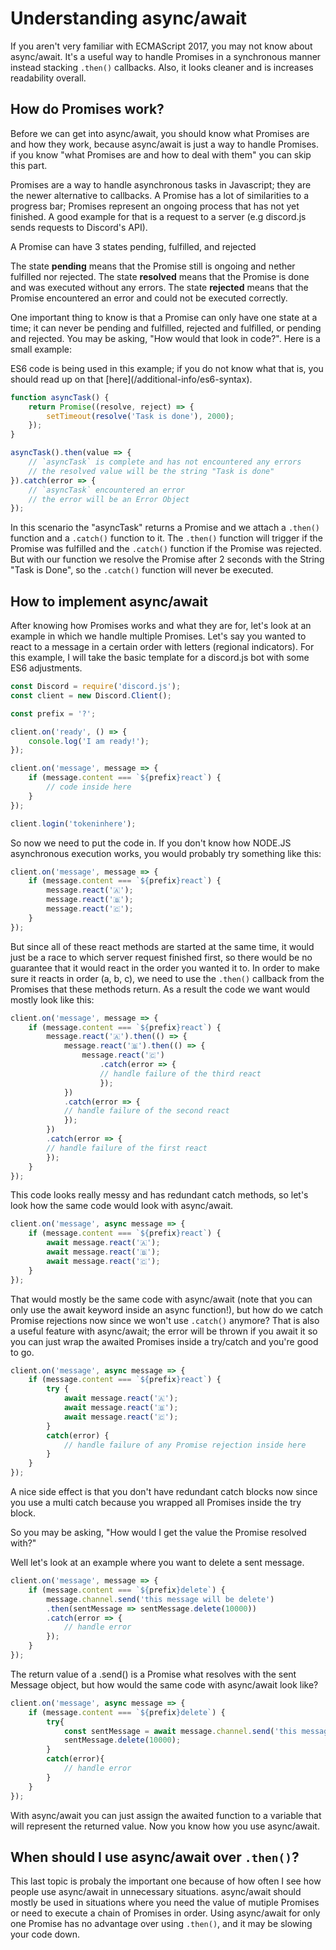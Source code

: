 # Understanding async/await

If you aren't very familiar with ECMAScript 2017, you may not know about async/await. It's a useful way to handle Promises in a synchronous manner instead stacking `.then()` callbacks. Also, it looks cleaner and is increases readability overall.

## How do Promises work?

Before we can get into async/await, you should know what Promises are and how they work, because async/await is just a way to handle Promises. if you know "what Promises are and how to deal with them" you can skip this part. 

Promises are a way to handle asynchronous tasks in Javascript; they are the newer alternative to callbacks. A Promise has a lot of similarities to a progress bar; Promises represent an ongoing process that has not yet finished. A good example for that is a request to a server (e.g discord.js sends requests to Discord's API).

A Promise can have 3 states pending, fulfilled, and rejected

The state **pending** means that the Promise still is ongoing and nether fulfilled nor rejected.
The state **resolved** means that the Promise is done and was executed without any errors.
The state **rejected** means that the Promise encountered an error and could not be executed correctly.

One important thing to know is that a Promise can only have one state at a time; it can never be pending and fulfilled, rejected and fulfilled, or pending and rejected. You may be asking, "How would that look in code?". Here is a small example:
<p class="tip">ES6 code is being used in this example; if you do not know what that is, you should read up on that [here](/additional-info/es6-syntax).</p>

```js
function asyncTask() {
	return Promise((resolve, reject) => {
		setTimeout(resolve('Task is done'), 2000);
	});
}

asyncTask().then(value => {
	// `asyncTask` is complete and has not encountered any errors
	// the resolved value will be the string "Task is done"
}).catch(error => {
	// `asyncTask` encountered an error
	// the error will be an Error Object
});
```

In this scenario the "asyncTask" returns a Promise and we attach a `.then()` function and a `.catch()` function to it. The `.then()` function will trigger if the Promise was fulfilled and the `.catch()` function if the Promise was rejected. But with our function we resolve the Promise after 2 seconds with the String "Task is Done", so the `.catch()` function will never be executed.

## How to implement async/await

After knowing how Promises works and what they are for, let's look at an example in which we handle multiple Promises. Let's say you wanted to react to a message in a certain order with letters (regional indicators). For this example, I will take the basic template for a discord.js bot with some ES6 adjustments.

```js
const Discord = require('discord.js');
const client = new Discord.Client();

const prefix = '?';

client.on('ready', () => {
	console.log('I am ready!');
});

client.on('message', message => {
	if (message.content === `${prefix}react`) {
		// code inside here
	}
});

client.login('tokeninhere');
```

So now we need to put the code in. If you don't know how NODE.JS asynchronous execution works, you would probably try something like this:

```js
client.on('message', message => {
	if (message.content === `${prefix}react`) {
		message.react('🇦');
		message.react('🇧');
		message.react('🇨');
	}
});
```

But since all of these react methods are started at the same time, it would just be a race to which server request finished first, so there would be no guarantee that it would react in the order you wanted it to. In order to make sure it reacts in order (a, b, c), we need to use the `.then()` callback from the Promises that these methods return. As a result the code we want would mostly look like this:

```js
client.on('message', message => {
	if (message.content === `${prefix}react`) {
		message.react('🇦').then(() => {
			message.react('🇧').then(() => {
				message.react('🇨')
					.catch(error => {
					// handle failure of the third react
					});
			})
			.catch(error => {
			// handle failure of the second react
			});
		})
		.catch(error => {
		// handle failure of the first react
		});
	}
});
```

This code looks really messy and has redundant catch methods, so let's look how the same code would look with async/await.

```js
client.on('message', async message => {
	if (message.content === `${prefix}react`) {
		await message.react('🇦');
		await message.react('🇧');
		await message.react('🇨');
	}
});
```

That would mostly be the same code with async/await (note that you can only use the await keyword inside an async function!), but how do we catch Promise rejections now since we won't use `.catch()` anymore? That is also a useful feature with async/await; the error will be thrown if you await it so you can just wrap the awaited Promises inside a try/catch and you're good to go. 

```js
client.on('message', async message => {
	if (message.content === `${prefix}react`) {
		try {
			await message.react('🇦');
			await message.react('🇧');
			await message.react('🇨');
		} 
		catch(error) {
			// handle failure of any Promise rejection inside here
		}
	}
});
```

A nice side effect is that you don't have redundant catch blocks now since you use a multi catch because you wrapped all Promises inside the try block. 

So you may be asking, "How would I get the value the Promise resolved with?"

Well let's look at an example where you want to delete a sent message.

```js
client.on('message', message => {
	if (message.content === `${prefix}delete`) {
		message.channel.send('this message will be delete')
		.then(sentMessage => sentMessage.delete(10000))
		.catch(error => {
			// handle error
		});
	}
});
```

The return value of a .send() is a Promise what resolves with the sent Message object, but how would the same code with async/await look like?

```js
client.on('message', async message => {
	if (message.content === `${prefix}delete`) {
		try{
			const sentMessage = await message.channel.send('this message will be delete');
			sentMessage.delete(10000);
		}
		catch(error){
			// handle error
		}
	}
});
```

With async/await you can just assign the awaited function to a variable that will represent the returned value. Now you know how you use async/await.

## When should I use async/await over `.then()`?

This last topic is probaly the important one because of how often I see how people use async/await in unnecessary situations. async/await should mostly be used in situations where you need the value of mutiple Promises or need to execute a chain of Promises in order. Using async/await for only one Promise has no advantage over using `.then()`, and it may be slowing your code down.
